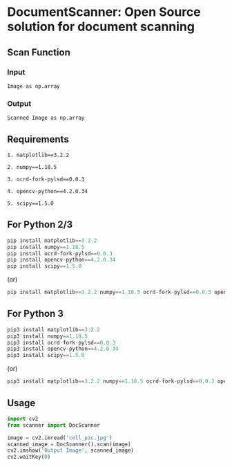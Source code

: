 # DocumentScanner: Open Source solution for document scanning

## Scan Function

### Input

`Image as np.array`

### Output

`Scanned Image as np.array`

## Requirements

`1. matplotlib==3.2.2`

`2. numpy==1.18.5`

`3. ocrd-fork-pylsd==0.0.3`

`4. opencv-python==4.2.0.34`

`5. scipy==1.5.0`

## For Python 2/3

```js
pip install matplotlib==3.2.2
pip install numpy==1.18.5
pip install ocrd-fork-pylsd==0.0.3
pip install opencv-python==4.2.0.34
pip install scipy==1.5.0
```

(or)

```js
pip install matplotlib==3.2.2 numpy==1.18.5 ocrd-fork-pylsd==0.0.3 opencv-python==4.2.0.34 scipy==1.5.0
```

## For Python 3

```js
pip3 install matplotlib==3.2.2
pip3 install numpy==1.18.5
pip3 install ocrd-fork-pylsd==0.0.3
pip3 install opencv-python==4.2.0.34
pip3 install scipy==1.5.0
```

(or)

```js
pip3 install matplotlib==3.2.2 numpy==1.18.5 ocrd-fork-pylsd==0.0.3 opencv-python==4.2.0.34 scipy==1.5.0
```

## Usage

```py
import cv2
from scanner import DocScanner

image = cv2.imread('cell_pic.jpg')
scanned_image = DocScanner().scan(image)
cv2.imshow('Output Image', scanned_image)
cv2.waitKey(0)
```
